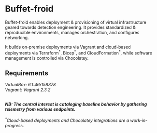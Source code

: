 # Buffet-froid
Buffet-froid enables deployment & provisioning of virtual infrastructure geared towards detection engineering. It provides standardized & reproducible environments, manages orchestration, and configures networking.

It builds on-premise deployments via Vagrant and cloud-based deployments via Terraform<sup>\*</sup>, Bicep<sup>\*</sup>, and CloudFormation<sup>*</sup>, while software management is controlled via Chocolatey.

## Requirements

_VirtualBox: 6.1.46r158378<br>
Vagrant: Vagrant 2.3.2_

<br>
<b><i>NB: The central interest is cataloging baseline behavior by gathering telemetry from various endpoints.</i></b>
<br><br>
<i><sup>*</sup>Cloud-based deployments and Chocolatey integrations are a work-in-progress.</i>
